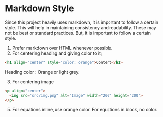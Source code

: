 # Markdown Style 

Since this project heavily uses markdown, it is important to follow a certain style. This will help in maintaining consistency and readability. These may not be best or standard practices. But, it is important to follow a certain style.

1. Prefer markdown over HTML whenever possible.
2. For centering heading and giving color to it;

```markdown 
<h1 align="center" style="color: orange">Content</h1>
```
Heading color : Orange or light grey. 

3. For centering image;

```markdown
<p align="center">
  <img src="src/img.png" alt="Image" width="200" height="200">
</p>
```

5. For equations inline, use orange color. For equations in block, no color.